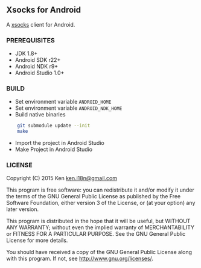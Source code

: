 ## Xsocks for Android

A [xsocks](https://github.com/lparam/xsocks) client for Android.

### PREREQUISITES

* JDK 1.8+
* Android SDK r22+
* Android NDK r9+
* Android Studio 1.0+

### BUILD

* Set environment variable `ANDROID_HOME`
* Set environment variable `ANDROID_NDK_HOME`
* Build native binaries
```bash
    git submodule update --init
    make
```
* Import the project in Android Studio
* Make Project in Android Studio

### LICENSE

Copyright (C) 2015 Ken <ken.i18n@gmail.com>

This program is free software: you can redistribute it and/or modify
it under the terms of the GNU General Public License as published by
the Free Software Foundation, either version 3 of the License, or
(at your option) any later version.

This program is distributed in the hope that it will be useful,
but WITHOUT ANY WARRANTY; without even the implied warranty of
MERCHANTABILITY or FITNESS FOR A PARTICULAR PURPOSE.  See the
GNU General Public License for more details.

You should have received a copy of the GNU General Public License
along with this program. If not, see <http://www.gnu.org/licenses/>.
